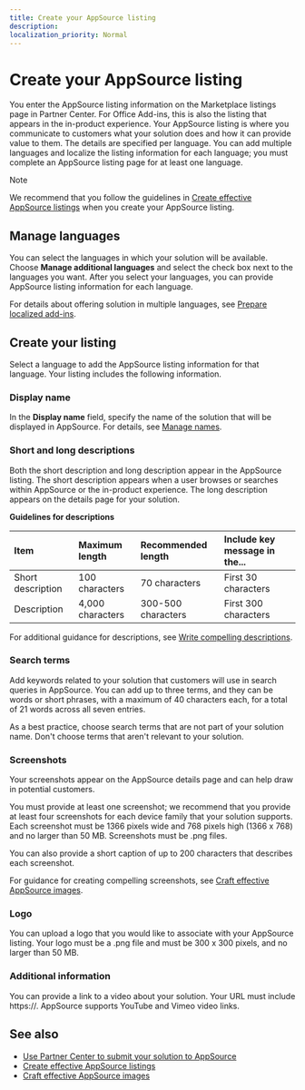 ```yaml
---
title: Create your AppSource listing
description:
localization_priority: Normal
---
```


# Create your AppSource listing

You enter the AppSource listing information on the Marketplace listings page in Partner Center. For Office Add-ins, this is also the listing that appears in the in-product experience. Your AppSource listing is where you communicate to customers what your solution does and how it can provide value to them. The details are specified per language. You can add multiple languages and localize the listing information for each language; you must complete an AppSource listing page for at least one language.

> [!NOTE]
> We recommend that you follow the guidelines in [Create effective AppSource listings](create-effective-office-store-listings.md) when you create your AppSource listing.

## Manage languages

You can select the languages in which your solution will be available. Choose **Manage additional languages** and select the check box next to the languages you want. After you select your languages, you can provide AppSource listing information for each language.

For details about offering solution in multiple languages, see [Prepare localized add-ins](prepare-localized-apps-and-add-ins.md).

## Create your listing

Select a language to add the AppSource listing information for that language. Your listing includes the following information.

### Display name
In the **Display name** field, specify the name of the solution that will be displayed in AppSource. For details, see [Manage names](manage-add-in-names.md).

### Short and long descriptions

Both the short description and long description appear in the AppSource listing. The short description appears when a user browses or searches within AppSource or the in-product experience. The long description appears on the details page for your solution.

**Guidelines for descriptions**

| Item              | Maximum length    | Recommended length    | Include key message in the... |
|:------------------|:------------------|:----------------------|:------------------------------|
| Short description | 100 characters    | 70 characters         |First 30 characters            |
| Description       | 4,000 characters  | 300-500 characters    |First 300 characters           |

For additional guidance for descriptions, see [Write compelling descriptions](create-effective-office-store-listings.md#write-compelling-descriptions).

### Search terms

Add keywords related to your solution that customers will use in search queries in AppSource. You can add up to three terms, and they can be words or short phrases, with a maximum of 40 characters each, for a total of 21 words across all seven entries.

As a best practice, choose search terms that are not part of your solution name. Don't choose terms that aren't relevant to your solution.

### Screenshots

Your screenshots appear on the AppSource details page and can help draw in potential customers.

You must provide at least one screenshot; we recommend that you provide at least four screenshots for each device family that your solution supports. Each screenshot must be 1366 pixels wide and 768 pixels high (1366 x 768) and no larger than 50 MB. Screenshots must be .png files.

You can also provide a short caption of up to 200 characters that describes each screenshot.

For guidance for creating compelling screenshots, see [Craft effective AppSource images](craft-effective-appsource-store-images.md).

### Logo

You can upload a logo that you would like to associate with your AppSource listing. Your logo must be a .png file and must be 300 x 300 pixels, and no larger than 50 MB.

### Additional information

You can provide a link to a video about your solution. Your URL must include https://. AppSource supports YouTube and Vimeo video links.

## See also

- [Use Partner Center to submit your solution to AppSource](use-partner-center-to-submit-to-appsource.md)
- [Create effective AppSource listings](create-effective-office-store-listings.md)
- [Craft effective AppSource images](craft-effective-appsource-store-images.md)